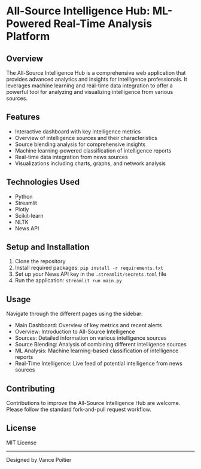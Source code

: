 # All-Source Intelligence Hub: ML-Powered Real-Time Analysis Platform

## Overview
The All-Source Intelligence Hub is a comprehensive web application that provides advanced analytics and insights for intelligence professionals. It leverages machine learning and real-time data integration to offer a powerful tool for analyzing and visualizing intelligence from various sources.

## Features
- Interactive dashboard with key intelligence metrics
- Overview of intelligence sources and their characteristics
- Source blending analysis for comprehensive insights
- Machine learning-powered classification of intelligence reports
- Real-time data integration from news sources
- Visualizations including charts, graphs, and network analysis

## Technologies Used
- Python
- Streamlit
- Plotly
- Scikit-learn
- NLTK
- News API

## Setup and Installation
1. Clone the repository
2. Install required packages: `pip install -r requirements.txt`
3. Set up your News API key in the `.streamlit/secrets.toml` file
4. Run the application: `streamlit run main.py`

## Usage
Navigate through the different pages using the sidebar:
- Main Dashboard: Overview of key metrics and recent alerts
- Overview: Introduction to All-Source Intelligence
- Sources: Detailed information on various intelligence sources
- Source Blending: Analysis of combining different intelligence sources
- ML Analysis: Machine learning-based classification of intelligence reports
- Real-Time Intelligence: Live feed of potential intelligence from news sources

## Contributing
Contributions to improve the All-Source Intelligence Hub are welcome. Please follow the standard fork-and-pull request workflow.

## License
MIT License

---

Designed by Vance Poitier
